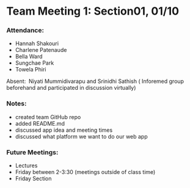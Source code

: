# Team Meeting 1: Section01, 01/10

### Attendance: 
* Hannah Shakouri
* Charlene Patenaude
* Bella Ward 
* Sungchae Park
* Towela Phiri

Absent:  Niyati Mummidivarapu and Srinidhi Sathish ( Inforemed group beforehand and participated in discussion virtually)

### Notes:
* created team GitHub repo
* added README.md
* discussed app idea and meeting times
* discussed what platform we want to do our web app 

### Future Meetings:
* Lectures
* Friday between 2-3:30 (meetings outside of class time)
* Friday Section